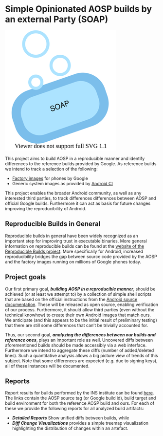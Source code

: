 
Simple Opinionated AOSP builds by an external Party (SOAP)
==========================================================

![SOAP logo](branding/SOAP_icon.svg "SOAP logo")

This project aims to build AOSP in a reproducible manner and identify differences to the reference builds provided by Google. As reference builds we intend to track a selection of the following:
* [Factory images](https://developers.google.com/android/images) for phones by Google
* Generic system images as provided by [Android CI](https://ci.android.com)

This project enables the broader Android community, as well as any interested third parties, to track differences differences between AOSP and official Google builds. Furthermore it can act as basis for future changes improving the reproducibility of Android.

Reproducible Builds in General
------------------------------

Reproducible builds in general have been widely recognized as an important step for improving trust in executable binaries. More general information on reproducible builds can be found at the [website of the Reproducible Builds project](https://reproducible-builds.org/). More specifically for Android, increased reproducibility bridges the gap between source code provided by the AOSP and the factory images running on millions of Google phones today.

Project goals
-------------

Our first primary goal, ***building AOSP in a reproducible manner***, should be achieved (or at least we attempt to) by a collection of simple shell scripts that are based on the official instructions from the [Android source documentation](https://source.android.com). These will be released as open source, enabling verification of our process. Furthermore, it should allow third parties (even without the technical knowhow) to create their own Android images that match ours. We anticipate (and this appears to be the initial result of preliminary testing) that there are still some differences that can’t be trivially accounted for.

Thus, our second goal, ***analyzing the differences between our builds and reference ones***, plays an important role as well. Uncovered diffs between aforementioned builds should be made accessibly via a web interface. Furthermore we intend to aggregate these diffs (number of added/deleted lines). Such a quantitative analysis allows a big picture view of trends of this subject. Note that some differences are expected (e.g. due to signing keys), all of these instances will be documented.

Reports
-------

Report results for builds performed by the INS institute can be found [here](https://android.ins.jku.at/soap/report-overview.html). The links contain the AOSP source tag (or Google build id), build target and build environment for both the reference AOSP build and ours. For each of these we provide the following reports for all analyzed build artifacts:

- ***Detailed Reports*** Show unified diffs between builds, while
- ***Diff Change Visualizations*** provides a simple treemap visualization highlighting the distribution of changes within an artefact.
